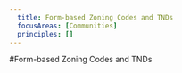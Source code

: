 ```yaml
---
  title: Form-based Zoning Codes and TNDs 
  focusAreas: [Communities]
  principles: []
---
```

#Form-based Zoning Codes and TNDs